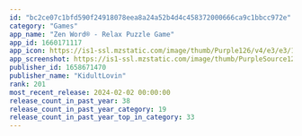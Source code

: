 ```yaml
---
id: "bc2ce07c1bfd590f24918078eea8a24a52b4d4c458372000666ca9c1bbcc972e"
category: "Games"
app_name: "Zen Word® - Relax Puzzle Game"
app_id: 1660171117
app_icon: https://is1-ssl.mzstatic.com/image/thumb/Purple126/v4/e3/e3/10/e3e31034-b1fa-bcf6-05a2-f44802f76240/AppIcon-0-0-1x_U007emarketing-0-0-0-7-0-0-sRGB-0-0-0-GLES2_U002c0-512MB-85-220-0-0.png/1024x1024bb.png
app_screenshot: https://is1-ssl.mzstatic.com/image/thumb/PurpleSource126/v4/c3/7e/3d/c37e3d47-44fd-dc59-6bfb-0791a902adb5/09a820ec-2568-4f4d-b8cc-017c65e60e0d_1.png/1242x2688bb.png
publisher_id: 1658671470
publisher_name: "KidultLovin"
rank: 201
most_recent_release: 2024-02-02 00:00:00
release_count_in_past_year: 38
release_count_in_past_year_category: 19
release_count_in_past_year_top_in_category: 33
---
```

